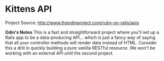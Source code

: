 # Kittens API

Project Source: http://www.theodinproject.com/ruby-on-rails/apis

**Odin's Notes** This is a fast and straightforward project where you'll set up a Rails app to be a data-producing API... which is just a fancy way of saying that all your controller methods will render data instead of HTML. Consider this a drill in quickly building a pure vanilla RESTful resource. We won't be working with an external API until the second project.